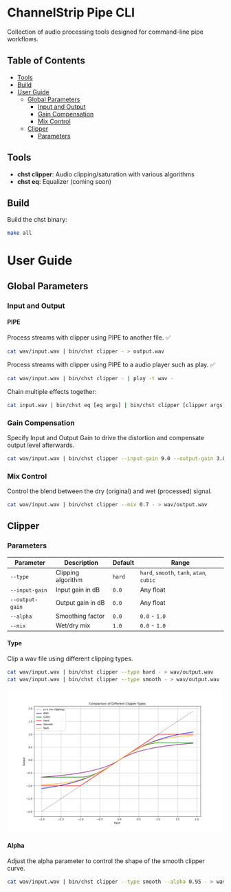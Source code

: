 # ChannelStrip Pipe CLI

Collection of audio processing tools designed for command-line pipe workflows.

## Table of Contents
- [Tools](#tools)
- [Build](#build)
- [User Guide](#user-guide)
  - [Global Parameters](#global-parameters)
    - [Input and Output](#input-and-output)
    - [Gain Compensation](#gain-compensation)
    - [Mix Control](#mix-control)
  - [Clipper](#clipper)
    - [Parameters](#parameters)


## Tools

- **chst clipper**: Audio clipping/saturation with various algorithms
- **chst eq**: Equalizer (coming soon)

## Build

Build the chst binary:

```bash
make all
```

# User Guide

## Global Parameters

### Input and Output

#### PIPE

Process streams with clipper using PIPE to another file. ✅

```bash
cat wav/input.wav | bin/chst clipper - > output.wav
```

Process streams with clipper using PIPE to a audio player such as play. ✅

```bash
cat wav/input.wav | bin/chst clipper - | play -t wav -
```

Chain multiple effects together:

```bash
cat input.wav | bin/chst eq [eq args] | bin/chst clipper [clipper args] > out.wav
```

### Gain Compensation

Specify Input and Output Gain to drive the distortion and compensate output level afterwards.

```bash
cat wav/input.wav | bin/chst clipper --input-gain 9.0 --output-gain 3.0 - > wav/output.wav
```

### Mix Control

Control the blend between the dry (original) and wet (processed) signal.

```bash
cat wav/input.wav | bin/chst clipper --mix 0.7 - > wav/output.wav
```

## Clipper

### Parameters

| Parameter | Description | Default | Range |
|-----------|-------------|---------|-------|
| `--type` | Clipping algorithm | `hard` | `hard`, `smooth`, `tanh`, `atan`, `cubic` |
| `--input-gain` | Input gain in dB | `0.0` | Any float |
| `--output-gain` | Output gain in dB | `0.0` | Any float |
| `--alpha` | Smoothing factor | `0.0` | `0.0` - `1.0` |
| `--mix` | Wet/dry mix | `1.0` | `0.0` - `1.0` |

#### Type

Clip a wav file using different clipping types.

```bash
cat wav/input.wav | bin/chst clipper --type hard - > wav/output.wav
cat wav/input.wav | bin/chst clipper --type smooth - > wav/output.wav
```

<img src="./images/clipper_types_comparison.png" alt="Description of image" width="500">

#### Alpha

Adjust the alpha parameter to control the shape of the smooth clipper curve.

```bash
cat wav/input.wav | bin/chst clipper --type smooth --alpha 0.95 - > wav/output.wav
```
